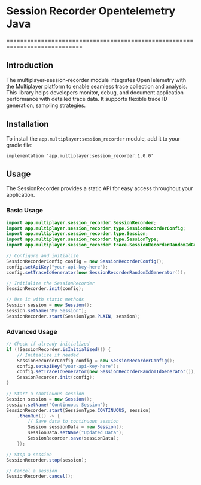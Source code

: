 # Session Recorder Opentelemetry Java
============================================================================
##  Introduction
The multiplayer-session-recorder module integrates OpenTelemetry with the Multiplayer platform to enable seamless trace collection and analysis. This library helps developers monitor, debug, and document application performance with detailed trace data. It supports flexible trace ID generation, sampling strategies.

## Installation

To install the `app.multiplayer:session_recorder` module, add it to your gradle file:

```
implementation 'app.multiplayer:session_recorder:1.0.0'
```

## Usage

The SessionRecorder provides a static API for easy access throughout your application.

### Basic Usage

```java
import app.multiplayer.session_recorder.SessionRecorder;
import app.multiplayer.session_recorder.type.SessionRecorderConfig;
import app.multiplayer.session_recorder.type.Session;
import app.multiplayer.session_recorder.type.SessionType;
import app.multiplayer.session_recorder.trace.SessionRecorderRandomIdGenerator;

// Configure and initialize
SessionRecorderConfig config = new SessionRecorderConfig();
config.setApiKey("your-api-key-here");
config.setTraceIdGenerator(new SessionRecorderRandomIdGenerator());

// Initialize the SessionRecorder
SessionRecorder.init(config);

// Use it with static methods
Session session = new Session();
session.setName("My Session");
SessionRecorder.start(SessionType.PLAIN, session);
```

### Advanced Usage

```java
// Check if already initialized
if (!SessionRecorder.isInitialized()) {
    // Initialize if needed
    SessionRecorderConfig config = new SessionRecorderConfig();
    config.setApiKey("your-api-key-here");
    config.setTraceIdGenerator(new SessionRecorderRandomIdGenerator());
    SessionRecorder.init(config);
}

// Start a continuous session
Session session = new Session();
session.setName("Continuous Session");
SessionRecorder.start(SessionType.CONTINUOUS, session)
    .thenRun(() -> {
        // Save data to continuous session
        Session sessionData = new Session();
        sessionData.setName("Updated Data");
        SessionRecorder.save(sessionData);
    });

// Stop a session
SessionRecorder.stop(session);

// Cancel a session
SessionRecorder.cancel();
```

